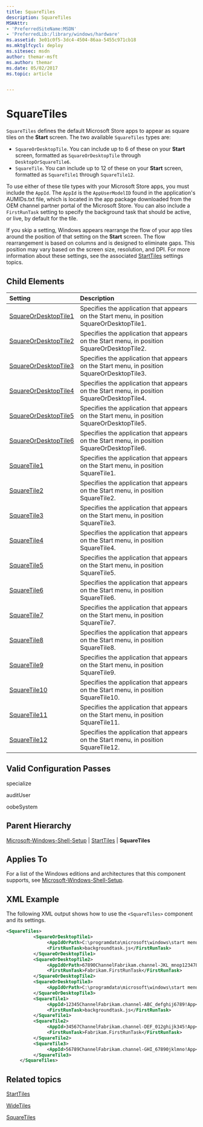```yaml
---
title: SquareTiles
description: SquareTiles
MSHAttr:
- 'PreferredSiteName:MSDN'
- 'PreferredLib:/library/windows/hardware'
ms.assetid: 3e01c0f5-3dc4-4504-86aa-5455c971cb18
ms.mktglfcycl: deploy
ms.sitesec: msdn
author: themar-msft
ms.author: themar
ms.date: 05/02/2017
ms.topic: article


---
```

# SquareTiles

`SquareTiles` defines the default Microsoft Store apps to appear as square tiles on the **Start** screen. The two available `SquareTiles` types are:

* `SquareOrDesktopTile`. You can include up to 6 of these on your **Start** screen, formatted as `SquareOrDesktopTile` through `DesktopOrSquareTile6`.
* `SquareTile`. You can include up to 12 of these on your **Start** screen, formatted as `SquareTile1` through `SquareTile12`.

To use either of these tile types with your Microsoft Store apps, you must include the `AppId`. The `AppId` is the `AppUserModelID` found in the application's AUMIDs.txt file, which is located in the app package downloaded from the OEM channel partner portal of the Microsoft Store. You can also include a `FirstRunTask` setting to specify the background task that should be active, or live, by default for the tile.

If you skip a setting, Windows appears rearrange the flow of your app tiles around the position of that setting on the **Start** screen. The flow rearrangement is based on columns and is designed to eliminate gaps. This position may vary based on the screen size, resolution, and DPI. For more information about these settings, see the associated [StartTiles](microsoft-windows-shell-setup-starttiles.md) settings topics.

## Child Elements

| Setting                 | Description                                                                           |
|:------------------------|:--------------------------------------------------------------------------------------|
|[SquareOrDesktopTile1](microsoft-windows-shell-setup-starttiles-squaretiles-squareordesktoptile1.md)|Specifies the application that appears on the Start menu, in position SquareOrDesktopTile1.|
|[SquareOrDesktopTile2](microsoft-windows-shell-setup-starttiles-squaretiles-squareordesktoptile2.md)|Specifies the application that appears on the Start menu, in position SquareOrDesktopTile2.|
|[SquareOrDesktopTile3](microsoft-windows-shell-setup-starttiles-squaretiles-squareordesktoptile3.md)|Specifies the application that appears on the Start menu, in position SquareOrDesktopTile3.|
|[SquareOrDesktopTile4](microsoft-windows-shell-setup-starttiles-squaretiles-squareordesktoptile4.md)|Specifies the application that appears on the Start menu, in position SquareOrDesktopTile4.|
|[SquareOrDesktopTile5](microsoft-windows-shell-setup-starttiles-squaretiles-squareordesktoptile5.md)|Specifies the application that appears on the Start menu, in position SquareOrDesktopTile5.|
|[SquareOrDesktopTile6](microsoft-windows-shell-setup-starttiles-squaretiles-squareordesktoptile6.md)|Specifies the application that appears on the Start menu, in position SquareOrDesktopTile6.|
|[SquareTile1](microsoft-windows-shell-setup-starttiles-squaretiles-squaretile1.md)|Specifies the application that appears on the Start menu, in position SquareTile1.|
|[SquareTile2](microsoft-windows-shell-setup-starttiles-squaretiles-squaretile2.md)|Specifies the application that appears on the Start menu, in position SquareTile2.|
|[SquareTile3](microsoft-windows-shell-setup-starttiles-squaretiles-squaretile3.md)|Specifies the application that appears on the Start menu, in position SquareTile3.|
|[SquareTile4](microsoft-windows-shell-setup-starttiles-squaretiles-squaretile4.md)|Specifies the application that appears on the Start menu, in position SquareTile4.|
|[SquareTile5](microsoft-windows-shell-setup-starttiles-squaretiles-squaretile5.md)|Specifies the application that appears on the Start menu, in position SquareTile5.|
|[SquareTile6](microsoft-windows-shell-setup-starttiles-squaretiles-squaretile6.md)|Specifies the application that appears on the Start menu, in position SquareTile6.|
|[SquareTile7](microsoft-windows-shell-setup-starttiles-squaretiles-squaretile7.md)|Specifies the application that appears on the Start menu, in position SquareTile7.|
|[SquareTile8](microsoft-windows-shell-setup-starttiles-squaretiles-squaretile8.md)|Specifies the application that appears on the Start menu, in position SquareTile8.|
|[SquareTile9](microsoft-windows-shell-setup-starttiles-squaretiles-squaretile9.md)|Specifies the application that appears on the Start menu, in position SquareTile9.|
|[SquareTile10](microsoft-windows-shell-setup-starttiles-squaretiles-squaretile10.md)|Specifies the application that appears on the Start menu, in position SquareTile10.|
|[SquareTile11](microsoft-windows-shell-setup-starttiles-squaretiles-squaretile11.md)|Specifies the application that appears on the Start menu, in position SquareTile11.|
|[SquareTile12](microsoft-windows-shell-setup-starttiles-squaretiles-squaretile12.md)|Specifies the application that appears on the Start menu, in position SquareTile12.|

## Valid Configuration Passes

specialize

auditUser

oobeSystem

## Parent Hierarchy

[Microsoft-Windows-Shell-Setup](microsoft-windows-shell-setup.md) | [StartTiles](microsoft-windows-shell-setup-starttiles.md) | **SquareTiles**

## Applies To

For a list of the Windows editions and architectures that this component supports, see [Microsoft-Windows-Shell-Setup](microsoft-windows-shell-setup.md).

## XML Example

The following XML output shows how to use the `<SquareTiles>` component and its settings.

```XML
<SquareTiles>
          <SquareOrDesktopTile1>
               <AppIdOrPath>C:\programdata\microsoft\windows\start menu\programs\desktoptile1.lnk</AppIdOrPath>
               <FirstRunTask>backgroundtask.js</FirstRunTask>
          </SquareOrDesktopTile1>
          <SquareOrDesktopTile2>
               <AppIdOrPath>67890ChannelFabrikam.channel-JKL_mnop1234789!App</AppIdOrPath>
               <FirstRunTask>Fabrikam.FirstRunTask</FirstRunTask>
          </SquareOrDesktopTile2>
          <SquareOrDesktopTile3>
               <AppIdOrPath>C:\programdata\microsoft\windows\start menu\programs\desktoptile3.lnk</AppIdOrPath>
          </SquareOrDesktopTile3>
          <SquareTile1>
               <AppId>12345ChannelFabrikam.channel-ABC_defghij6789!App</AppId>
               <FirstRunTask>backgroundtask.js</FirstRunTask>
          </SquareTile1>
          <SquareTile2>
               <AppId>34567ChannelFabrikam.channel-DEF_012ghijk345!App</AppId>
               <FirstRunTask>Fabrikam.FirstRunTask</FirstRunTask>
          </SquareTile2>
          <SquareTile3>
               <AppId>56789ChannelFabrikam.channel-GHI_67890jklmno!App</AppId>
          </SquareTile3>
     </SquareTiles>
```

## Related topics

[StartTiles](microsoft-windows-shell-setup-starttiles.md)

[WideTiles](microsoft-windows-shell-setup-starttiles-widetiles.md)

[SquareTiles](microsoft-windows-shell-setup-starttiles-regionaloverrides-regionaloverride-squaretiles.md)
